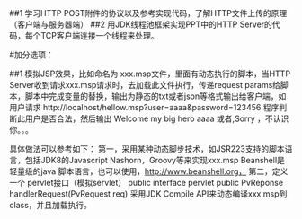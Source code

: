 ##1 学习HTTP POST附件的协议以及参考实现代码，了解HTTP文件上传的原理（客户端与服务器端）
##2 用JDK线程池框架实现PPT中的HTTP Server的代码，每个TCP客户端连接一个线程来处理。

#加分选项：

##1   模拟JSP效果，比如命名为 xxx.msp文件，里面有动态执行的脚本，当HTTP Server收到请求xxx.msp请求时，去加载此文件执行，传递request params给脚本，脚本中完成变量的替换，输出为静态的txt或者json等格式输出给客户端，如用户请求 http://localhost/hellow.msp?user=aaaa&password=123456 程序判断此用户是否合法，然后输出 Welcome my big hero aaaa 或者,Sorry ，不认识你。。。

  具体做法可以参考如下：
   第一，采用某种动态脚步技术，如JSR223支持的脚本语言，包括JDK8的Javascript Nashorn，Groovy等来实现xxx.msp
         Beanshell是轻量级的java 脚本语言，也可以使用，http://www.beanshell.org，
   第二，定义一个 pervlet接口（模拟servlet）
               public interface pervlet
                   public PvReponse handlerRequest(PvRequest req)
           采用JDK Compile API来动态编译xxx.msp到class，并且加载执行。
